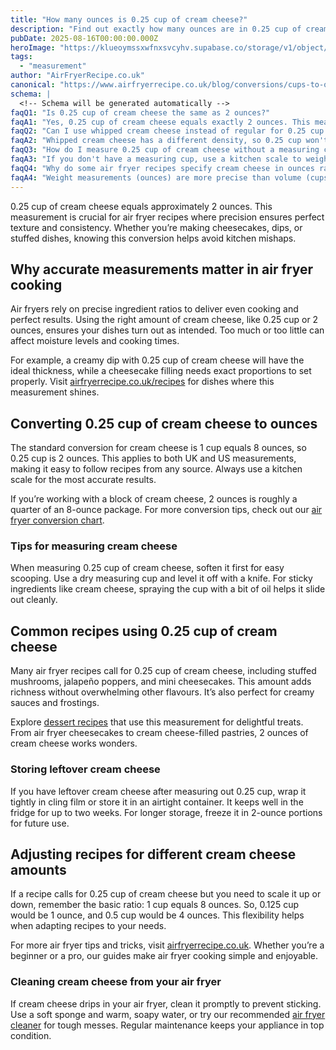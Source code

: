 ```yaml
---
title: "How many ounces is 0.25 cup of cream cheese?"
description: "Find out exactly how many ounces are in 0.25 cup of cream cheese for perfect air fryer recipes every time. Simple conversions made easy!"
pubDate: 2025-08-16T00:00:00.000Z
heroImage: "https://klueoymssxwfnxsvcyhv.supabase.co/storage/v1/object/public/Shmucket/how-many-ounces-is-0-25-cup-of-cream-cheese.webp"
tags:
  - "measurement"
author: "AirFryerRecipe.co.uk"
canonical: "https://www.airfryerrecipe.co.uk/blog/conversions/cups-to-ounces/how-many-ounces-is-0-25-cup-of-cream-cheese"
schema: |
  <!-- Schema will be generated automatically -->
faqQ1: "Is 0.25 cup of cream cheese the same as 2 ounces?"
faqA1: "Yes, 0.25 cup of cream cheese equals exactly 2 ounces. This measurement is consistent across both UK and US standards, making it easy to use in any recipe. Whether you're measuring by volume or weight, you'll get the same amount."
faqQ2: "Can I use whipped cream cheese instead of regular for 0.25 cup measurements?"
faqA2: "Whipped cream cheese has a different density, so 0.25 cup won't weigh 2 ounces. For accuracy, either measure by weight (2 ounces) or use regular cream cheese. If substituting, adjust other recipe elements to account for the extra air in whipped varieties."
faqQ3: "How do I measure 0.25 cup of cream cheese without a measuring cup?"
faqA3: "If you don't have a measuring cup, use a kitchen scale to weigh out 2 ounces. Alternatively, an 8-ounce block of cream cheese divided into four equal parts will give you roughly 0.25 cup portions. Visualize it as about two tablespoons packed firmly."
faqQ4: "Why do some air fryer recipes specify cream cheese in ounces rather than cups?"
faqA4: "Weight measurements (ounces) are more precise than volume (cups) for ingredients like cream cheese that can vary in density. Air fryer cooking often requires exact measurements for consistent results, so many recipes prefer ounces. Always check which measurement your recipe uses."
---
```

<p>0.25 cup of cream cheese equals approximately 2 ounces. This measurement is crucial for air fryer recipes where precision ensures perfect texture and consistency. Whether you’re making cheesecakes, dips, or stuffed dishes, knowing this conversion helps avoid kitchen mishaps.</p>

<h2>Why accurate measurements matter in air fryer cooking</h2>
<p>Air fryers rely on precise ingredient ratios to deliver even cooking and perfect results. Using the right amount of cream cheese, like 0.25 cup or 2 ounces, ensures your dishes turn out as intended. Too much or too little can affect moisture levels and cooking times.</p>
<p>For example, a creamy dip with 0.25 cup of cream cheese will have the ideal thickness, while a cheesecake filling needs exact proportions to set properly. Visit <a href=https://www.airfryerrecipe.co.uk/recipes>airfryerrecipe.co.uk/recipes</a> for dishes where this measurement shines.</p>

<h2>Converting 0.25 cup of cream cheese to ounces</h2>
<p>The standard conversion for cream cheese is 1 cup equals 8 ounces, so 0.25 cup is 2 ounces. This applies to both UK and US measurements, making it easy to follow recipes from any source. Always use a kitchen scale for the most accurate results.</p>
<p>If you’re working with a block of cream cheese, 2 ounces is roughly a quarter of an 8-ounce package. For more conversion tips, check out our <a href=https://www.airfryerrecipe.co.uk/air-fryer-conversion-chart>air fryer conversion chart</a>.</p>

<h3>Tips for measuring cream cheese</h3>
<p>When measuring 0.25 cup of cream cheese, soften it first for easy scooping. Use a dry measuring cup and level it off with a knife. For sticky ingredients like cream cheese, spraying the cup with a bit of oil helps it slide out cleanly.</p>

<h2>Common recipes using 0.25 cup of cream cheese</h2>
<p>Many air fryer recipes call for 0.25 cup of cream cheese, including stuffed mushrooms, jalapeño poppers, and mini cheesecakes. This amount adds richness without overwhelming other flavours. It’s also perfect for creamy sauces and frostings.</p>
<p>Explore <a href=https://www.airfryerrecipe.co.uk/recipe-category/dessert>dessert recipes</a> that use this measurement for delightful treats. From air fryer cheesecakes to cream cheese-filled pastries, 2 ounces of cream cheese works wonders.</p>

<h3>Storing leftover cream cheese</h3>
<p>If you have leftover cream cheese after measuring out 0.25 cup, wrap it tightly in cling film or store it in an airtight container. It keeps well in the fridge for up to two weeks. For longer storage, freeze it in 2-ounce portions for future use.</p>

<h2>Adjusting recipes for different cream cheese amounts</h2>
<p>If a recipe calls for 0.25 cup of cream cheese but you need to scale it up or down, remember the basic ratio: 1 cup equals 8 ounces. So, 0.125 cup would be 1 ounce, and 0.5 cup would be 4 ounces. This flexibility helps when adapting recipes to your needs.</p>
<p>For more air fryer tips and tricks, visit <a href=https://www.airfryerrecipe.co.uk>airfryerrecipe.co.uk</a>. Whether you’re a beginner or a pro, our guides make air fryer cooking simple and enjoyable.</p>

<h3>Cleaning cream cheese from your air fryer</h3>
<p>If cream cheese drips in your air fryer, clean it promptly to prevent sticking. Use a soft sponge and warm, soapy water, or try our recommended <a href=https://www.airfryerrecipe.co.uk/air-fryer-cleaner>air fryer cleaner</a> for tough messes. Regular maintenance keeps your appliance in top condition.</p>
